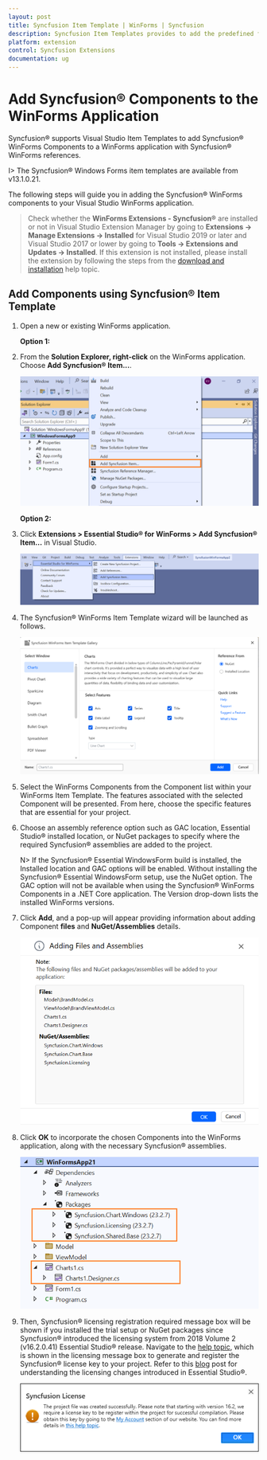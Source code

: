 ```yaml
---
layout: post
title: Syncfusion Item Template | WinForms | Syncfusion
description: Syncfusion Item Templates provides to add the predefined forms with Syncfusion component in Windows Forms application.
platform: extension
control: Syncfusion Extensions
documentation: ug
---
```


# Add Syncfusion® Components to the WinForms Application

Syncfusion® supports Visual Studio Item Templates to add Syncfusion® WinForms Components to a WinForms application with Syncfusion® WinForms references. 

I> The Syncfusion® Windows Forms item templates are available from v13.1.0.21.

The following steps will guide you in adding the Syncfusion® WinForms components to your Visual Studio WinForms application.

> Check whether the **WinForms Extensions - Syncfusion®** are installed or not in Visual Studio Extension Manager by going to **Extensions -> Manage Extensions -> Installed** for Visual Studio 2019 or later and Visual Studio 2017 or lower by going to **Tools -> Extensions and Updates -> Installed**. If this extension is not installed, please install the extension by following the steps from the [download and installation](https://help.Syncfusion.com/windowsforms/visual-studio-integration/download-and-installation) help topic.

## Add Components using Syncfusion® Item Template

1.	Open a new or existing WinForms application.

	**Option 1:**

2.	From the **Solution Explorer, right-click** on the WinForms application. Choose **Add Syncfusion® Item...**.

	![Choose Add Syncfusion® Item option from right click project](Item-Template-images/Add-Syncfusion-item.png)

	**Option 2:**

3.	Click **Extensions > Essential Studio® for WinForms > Add Syncfusion® Item…** in Visual Studio.

	![Choose Add Syncfusion® Item option from menu](Item-Template-images/Add-item.png)


4.	The Syncfusion® WinForms Item Template wizard will be launched as follows.

	![Syncfusion® WinForms Item template Components](Item-Template-images/Add-Syncfusion-ui.png)

5.	Select the WinForms Components from the Component list within your WinForms Item Template. The features associated with the selected Component will be presented. From here, 		choose the specific features that are essential for your project.

6.	Choose an assembly reference option such as GAC location, Essential Studio® installed location, or NuGet packages to specify where the required Syncfusion® assemblies 	are added to the project.

	N> If the Syncfusion® Essential WindowsForm build is installed, the Installed location and GAC options will be enabled. Without installing the Syncfusion® Essential WindowsForm setup, use the NuGet option. The GAC option will not be available when using the Syncfusion® WinForms Components in a .NET Core application. The Version drop-down lists the installed WinForms versions.

7.  Click **Add**, and a pop-up will appear providing information about adding Component **files** and **NuGet/Assemblies** details.

	![Syncfusion® WinForms Item template details](Item-Template-images/Add-Syncfusion-item-3.png)	

8.	Click **OK** to incorporate the chosen Components into the WinForms application, along with the necessary Syncfusion® assemblies.

	![Syncfusion® WinForms Item template Gallery](Item-Template-images/Add-Syncfusion-item-details.png)

9.	Then, Syncfusion® licensing registration required message box will be shown if you installed the trial setup or NuGet packages since Syncfusion® introduced the 			licensing system from 2018 Volume 2 (v16.2.0.41) Essential Studio® release. Navigate to the [help topic](https://help.Syncfusion.com/common/essential-studio/licensing/license-key#how-to-generate-Syncfusion-license-key), which is shown in the licensing message box to generate and register the Syncfusion® license key to 		your project. Refer to this [blog](https://blog.Syncfusion.com/post/Whats-New-in-2018-Volume-2-Licensing-Changes-in-the-1620x-Version-of-Essential-Studio.aspx) post 	 for understanding the licensing changes introduced in Essential Studio®.

    ![Syncfusion® WinForms Item template Gallery](Item-Template-images/Syncfusion-Item-Template-Gallery-7.png)